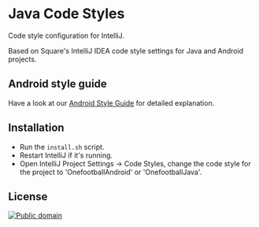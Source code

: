 Java Code Styles
================

Code style configuration for IntelliJ.

Based on Square's IntelliJ IDEA code style settings for Java and Android projects.


## Android style guide

Have a look at our [Android Style Guide](https://github.com/Onefootball/android-style-guide) for detailed explanation.



Installation
------------

 * Run the `install.sh` script.
 * Restart IntelliJ if it's running.
 * Open IntelliJ Project Settings -> Code Styles, change the code style for the
   project to 'OnefootballAndroid' or 'OnefootballJava'.


License
-------

[![Public domain](https://licensebuttons.net/p/zero/1.0/88x31.png)](https://creativecommons.org/publicdomain/zero/1.0/legalcode)
